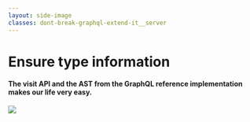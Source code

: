 ```yaml
---
layout: side-image
classes: dont-break-graphql-extend-it__server
---
```


<main class="flex flex-col">
  <h1>Ensure type information</h1>
  <h4 class="flex-1">The visit API and the AST from the GraphQL reference implementation makes our life very easy.</h4>
</main>

<img src="/dont-break-graphql-extend-it/server-2.png" class="side"/>

<!--
Linee 6, 11, 13, 19
-->
